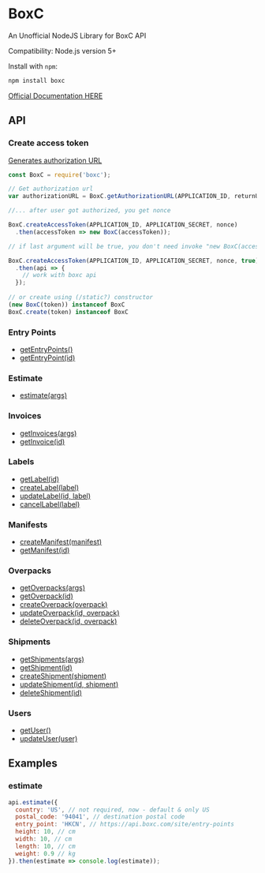 # BoxC
An Unofficial NodeJS Library for BoxC API

Compatibility: Node.js version 5+

Install with `npm`:

```sh
npm install boxc
```

[Official Documentation HERE](https://api.boxc.com/v1/docs/)

## API

### Create access token
[Generates authorization URL](https://api.boxc.com/v1/docs/oauth2#get)

```js
const BoxC = require('boxc');

// Get authorization url
var authorizationURL = BoxC.getAuthorizationURL(APPLICATION_ID, returnURI);

//... after user got authorized, you get nonce

BoxC.createAccessToken(APPLICATION_ID, APPLICATION_SECRET, nonce)
  .then(accessToken => new BoxC(accessToken));

// if last argument will be true, you don't need invoke "new BoxC(accessToken)"

BoxC.createAccessToken(APPLICATION_ID, APPLICATION_SECRET, nonce, true)
  .then(api => {
    // work with boxc api
  });
    
// or create using (/static?) constructor
(new BoxC(token)) instanceof BoxC
BoxC.create(token) instanceof BoxC
```

### Entry Points
- [getEntryPoints()](https://api.boxc.com/v1/docs/entry-points#search)
- [getEntryPoint(id)](https://api.boxc.com/v1/docs/entry-points#get)

### Estimate
- [estimate(args)](https://api.boxc.com/v1/docs/estimate#get)

### Invoices
- [getInvoices(args)](https://api.boxc.com/v1/docs/invoices#search)
- [getInvoice(id)](https://api.boxc.com/v1/docs/invoices#get)

### Labels
- [getLabel(id)](https://api.boxc.com/v1/docs/labels#get)
- [createLabel(label)](https://api.boxc.com/v1/docs/labels#create)
- [updateLabel(id, label)](https://api.boxc.com/v1/docs/labels#update)
- [cancelLabel(label)](https://api.boxc.com/v1/docs/labels#cancel)

### Manifests
- [createManifest(manifest)](https://api.boxc.com/v1/docs/manifests#post)
- [getManifest(id)](https://api.boxc.com/v1/docs/manifests#get)

### Overpacks
- [getOverpacks(args)](https://api.boxc.com/v1/docs/overpacks#search)
- [getOverpack(id)](https://api.boxc.com/v1/docs/overpacks#get)
- [createOverpack(overpack)](https://api.boxc.com/v1/docs/overpacks#create)
- [updateOverpack(id, overpack)](https://api.boxc.com/v1/docs/overpacks#update)
- [deleteOverpack(id, overpack)](https://api.boxc.com/v1/docs/overpacks#delete)

### Shipments
- [getShipments(args)](https://api.boxc.com/v1/docs/shipments#search)
- [getShipment(id)](https://api.boxc.com/v1/docs/shipments#get)
- [createShipment(shipment)](https://api.boxc.com/v1/docs/shipments#create)
- [updateShipment(id, shipment)](https://api.boxc.com/v1/docs/shipments#update)
- [deleteShipment(id)](https://api.boxc.com/v1/docs/shipments#delete)

### Users
- [getUser()](https://api.boxc.com/v1/docs/users#get)
- [updateUser(user)](https://api.boxc.com/v1/docs/users#update)


## Examples

### estimate
```js
api.estimate({
  country: 'US', // not required, now - default & only US
  postal_code: '94041', // destination postal code
  entry_point: 'HKCN', // https://api.boxc.com/site/entry-points
  height: 10, // cm
  width: 10, // cm
  length: 10, // cm
  weight: 0.9 // kg
}).then(estimate => console.log(estimate));
```